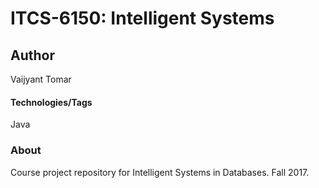 # ITCS-6150: Intelligent Systems

## Author
Vaijyant Tomar

#### Technologies/Tags
Java

### About
Course project repository for Intelligent Systems in Databases. Fall 2017.
